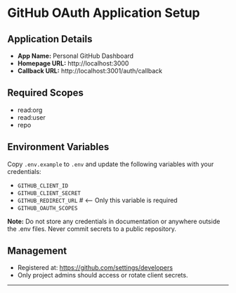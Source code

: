# GitHub OAuth Application Setup

## Application Details

- **App Name:** Personal GitHub Dashboard
- **Homepage URL:** http://localhost:3000
- **Callback URL:** http://localhost:3001/auth/callback

## Required Scopes

- read:org
- read:user
- repo

## Environment Variables

Copy `.env.example` to `.env` and update the following variables with your credentials:

- `GITHUB_CLIENT_ID`
- `GITHUB_CLIENT_SECRET`
- `GITHUB_REDIRECT_URL` # <-- Only this variable is required
- `GITHUB_OAUTH_SCOPES`

**Note:** Do not store any credentials in documentation or anywhere outside the .env files. Never commit secrets to a public repository.

## Management

- Registered at: https://github.com/settings/developers
- Only project admins should access or rotate client secrets.

---
